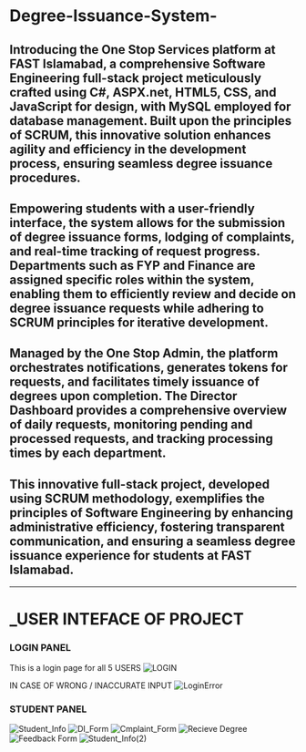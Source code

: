 # Degree-Issuance-System-
## Introducing the One Stop Services platform at FAST Islamabad, a comprehensive Software Engineering full-stack project meticulously crafted using C#, ASPX.net, HTML5, CSS, and JavaScript for design, with MySQL employed for database management. Built upon the principles of SCRUM, this innovative solution enhances agility and efficiency in the development process, ensuring seamless degree issuance procedures.

## Empowering students with a user-friendly interface, the system allows for the submission of degree issuance forms, lodging of complaints, and real-time tracking of request progress. Departments such as FYP and Finance are assigned specific roles within the system, enabling them to efficiently review and decide on degree issuance requests while adhering to SCRUM principles for iterative development.

## Managed by the One Stop Admin, the platform orchestrates notifications, generates tokens for requests, and facilitates timely issuance of degrees upon completion. The Director Dashboard provides a comprehensive overview of daily requests, monitoring pending and processed requests, and tracking processing times by each department.

## This innovative full-stack project, developed using SCRUM methodology, exemplifies the principles of Software Engineering by enhancing administrative efficiency, fostering transparent communication, and ensuring a seamless degree issuance experience for students at FAST Islamabad.

_______________________________________________________________________________________________________________________________________________________________________________________________________________________
  #      _______________________________________________________________________________USER INTEFACE OF PROJECT______________________________________________________________________________ 


### LOGIN PANEL

This is a login page for all 5 USERS
![LOGIN](https://github.com/TayyabSohail/Degree-Issuance-Management-System-/assets/129260556/7a13ef91-b9d0-485d-85d2-6f0c6d907d0a)


IN CASE OF WRONG / INACCURATE INPUT
![LoginError](https://github.com/TayyabSohail/Degree-Issuance-Management-System-/assets/129260556/7480559e-7f03-42f1-a68c-ec8b7232bfcc)


### STUDENT PANEL

![Student_Info](https://github.com/TayyabSohail/Degree-Issuance-Management-System-/assets/129260556/5fe47ab3-74fd-4001-bebe-f9f12847c97d)
![DI_Form](https://github.com/TayyabSohail/Degree-Issuance-Management-System-/assets/129260556/5f46fb4b-9a1a-46a1-a22a-9417a8978c5c)
![Cmplaint_Form](https://github.com/TayyabSohail/Degree-Issuance-Management-System-/assets/129260556/5dabc20a-f10c-4db6-bb3a-d02d53765b49)
![Recieve Degree](https://github.com/TayyabSohail/Degree-Issuance-Management-System-/assets/129260556/a84b2aeb-1346-4161-8848-7257952eef9a)
![Feedback Form](https://github.com/TayyabSohail/Degree-Issuance-Management-System-/assets/129260556/9ebed20c-be70-4a6d-b549-85ee873e9e37)
![Student_Info(2)](https://github.com/TayyabSohail/Degree-Issuance-Management-System-/assets/129260556/5b486b74-a894-4413-b23e-46829e69f2c4)



